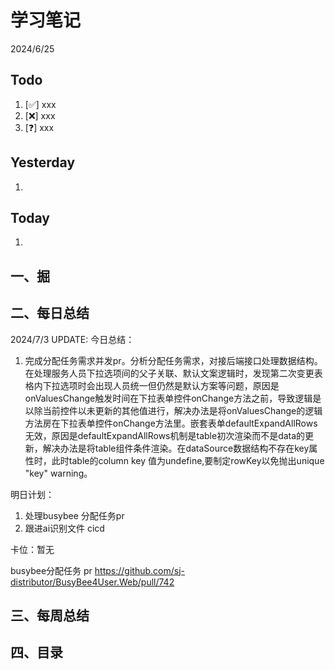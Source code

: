 # 学习笔记

2024/6/25



## Todo

1. [✅] xxx
2. [❌] xxx
3. [❓] xxx



## Yesterday

1. 




## Today

1. 



## 一、掘





## 二、每日总结



2024/7/3 UPDATE:
今日总结：

1. 完成分配任务需求并发pr。分析分配任务需求，对接后端接口处理数据结构。在处理服务人员下拉选项间的父子关联、默认文案逻辑时，发现第二次变更表格内下拉选项时会出现人员统一但仍然是默认方案等问题，原因是onValuesChange触发时间在下拉表单控件onChange方法之前，导致逻辑是以除当前控件以未更新的其他值进行，解决办法是将onValuesChange的逻辑方法房在下拉表单控件onChange方法里。嵌套表单defaultExpandAllRows无效，原因是defaultExpandAllRows机制是table初次渲染而不是data的更新，解决办法是将table组件条件渲染。在dataSource数据结构不存在key属性时，此时table的column key 值为undefine,要制定rowKey以免抛出unique "key" warning。




明日计划：

1. 处理busybee 分配任务pr
1. 跟进ai识别文件 cicd



卡位：暂无

busybee分配任务 pr https://github.com/sj-distributor/BusyBee4User.Web/pull/742



## 三、每周总结





## 四、目录

